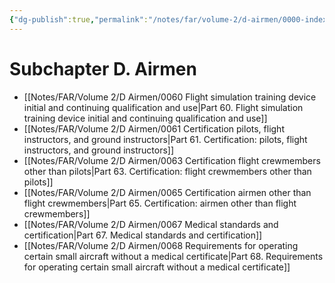 ```yaml
---
{"dg-publish":true,"permalink":"/notes/far/volume-2/d-airmen/0000-index/","title":"0000 Index"}
---
```



# Subchapter D. Airmen

- [[Notes/FAR/Volume 2/D Airmen/0060 Flight simulation training device initial and continuing qualification and use\|Part 60. Flight simulation training device initial and continuing qualification and use]]
- [[Notes/FAR/Volume 2/D Airmen/0061 Certification  pilots, flight instructors, and ground instructors\|Part 61. Certification: pilots, flight instructors, and ground instructors]]
- [[Notes/FAR/Volume 2/D Airmen/0063 Certification  flight crewmembers other than pilots\|Part 63. Certification: flight crewmembers other than pilots]]
- [[Notes/FAR/Volume 2/D Airmen/0065 Certification  airmen other than flight crewmembers\|Part 65. Certification: airmen other than flight crewmembers]]
- [[Notes/FAR/Volume 2/D Airmen/0067 Medical standards and certification\|Part 67. Medical standards and certification]]
- [[Notes/FAR/Volume 2/D Airmen/0068 Requirements for operating certain small aircraft without a medical certificate\|Part 68. Requirements for operating certain small aircraft without a medical certificate]]
